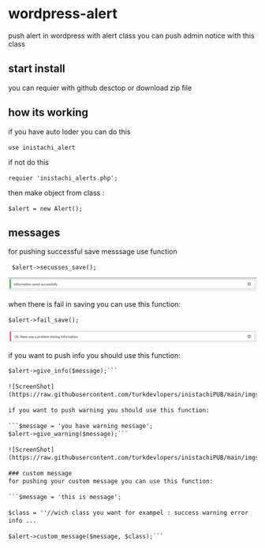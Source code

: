 # wordpress-alert
 push alert in wordpress with alert class
you can push admin notice with this class 

## start install 
you can requier with github desctop or download zip file

## how its working
if you have auto loder you can do this 

` use inistachi_alert `

if not do this

` requier 'inistachi_alerts.php'; `

then make object from class :

` $alert = new Alert(); `

## messages
for pushing successful save messsage use function 

` $alert->secusses_save();`

![ScreenShot](https://raw.githubusercontent.com/turkdevlopers/inistachiPUB/main/imgs/ss.png)

when there is fail in saving you can use this function:

`$alert->fail_save();`

![ScreenShot](https://raw.githubusercontent.com/turkdevlopers/inistachiPUB/main/imgs/fs.png)

if you want to push info you should use this function:

```$message = 'you have message'; 
$alert->give_info($message);```

![ScreenShot](https://raw.githubusercontent.com/turkdevlopers/inistachiPUB/main/imgs/is.png)

if you want to push warning you should use this function:

```$message = 'you have warning message'; 
$alert->give_warning($message);```

![ScreenShot](https://raw.githubusercontent.com/turkdevlopers/inistachiPUB/main/imgs/ws.png)

### custom message
for pushing your custom message you can use this function:

```$message = 'this is message';

$class = ''//wich class you want for exampel : success warning error info ...

$alert->custom_message($message, $class);```
